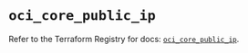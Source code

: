 # `oci_core_public_ip`

Refer to the Terraform Registry for docs: [`oci_core_public_ip`](https://registry.terraform.io/providers/oracle/oci/7.19.0/docs/resources/core_public_ip).
